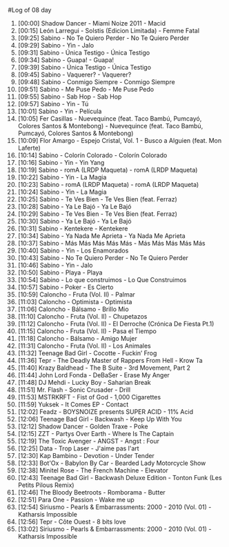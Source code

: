 #Log of 08 day

1. [00:00] Shadow Dancer - Miami Noize 2011 - Macid
1. [00:15] León Larregui - Solstis (Edicion Limitada) - Femme Fatal
1. [09:25] Sabino - No Te Quiero Perder - No Te Quiero Perder
1. [09:29] Sabino - Yin - Jalo
1. [09:31] Sabino - Única Testigo - Única Testigo
1. [09:34] Sabino - Guapa! - Guapa!
1. [09:39] Sabino - Única Testigo - Única Testigo
1. [09:45] Sabino - Vaquerer? - Vaquerer?
1. [09:48] Sabino - Conmigo Siempre - Conmigo Siempre
1. [09:51] Sabino - Me Puse Pedo - Me Puse Pedo
1. [09:55] Sabino - Sab Hop - Sab Hop
1. [09:57] Sabino - Yin - Tú
1. [10:01] Sabino - Yin - Película
1. [10:05] Fer Casillas - Nuevequince (feat. Taco Bambú, Pumcayó, Colores Santos & Montebong) - Nuevequince (feat. Taco Bambú, Pumcayó, Colores Santos & Montebong)
1. [10:09] Flor Amargo - Espejo Cristal, Vol. 1 - Busco a Alguien (feat. Mon Laferte)
1. [10:14] Sabino - Colorín Colorado - Colorín Colorado
1. [10:16] Sabino - Yin - Yin Yang
1. [10:19] Sabino - romA (LRDP Maqueta) - romA (LRDP Maqueta)
1. [10:22] Sabino - Yin - La Magia
1. [10:23] Sabino - romA (LRDP Maqueta) - romA (LRDP Maqueta)
1. [10:24] Sabino - Yin - La Magia
1. [10:25] Sabino - Te Ves Bien - Te Ves Bien (feat. Ferraz)
1. [10:28] Sabino - Ya Le Bajó - Ya Le Bajó
1. [10:29] Sabino - Te Ves Bien - Te Ves Bien (feat. Ferraz)
1. [10:30] Sabino - Ya Le Bajó - Ya Le Bajó
1. [10:31] Sabino - Kentekere - Kentekere
1. [10:34] Sabino - Ya Nada Me Aprieta - Ya Nada Me Aprieta
1. [10:37] Sabino - Más Más Más Más Más - Más Más Más Más Más
1. [10:40] Sabino - Yin - Los Enamorados
1. [10:43] Sabino - No Te Quiero Perder - No Te Quiero Perder
1. [10:46] Sabino - Yin - Jalo
1. [10:50] Sabino - Playa - Playa
1. [10:54] Sabino - Lo que construimos - Lo Que Construimos
1. [10:57] Sabino - Poker - Es Cierto
1. [10:59] Caloncho - Fruta (Vol. II) - Palmar
1. [11:03] Caloncho - Optimista - Optimista
1. [11:06] Caloncho - Bálsamo - Brillo Mio
1. [11:10] Caloncho - Fruta (Vol. II) - Chupetazos
1. [11:12] Caloncho - Fruta (Vol. II) - El Derroche (Crónica De Fiesta Pt.1)
1. [11:15] Caloncho - Fruta (Vol. II) - Pasa el Tiempo
1. [11:18] Caloncho - Bálsamo - Amigo Mujer
1. [11:31] Caloncho - Fruta (Vol. II) - Los Animales
1. [11:32] Teenage Bad Girl - Cocotte - Fuckin’ Frog
1. [11:36] Tepr - The Deadly Master of Rappers From Hell - Krow Ta
1. [11:40] Krazy Baldhead - The B Suite - 3rd Movement, Part 2
1. [11:44] John Lord Fonda - DeBaSer - Erase My Anger
1. [11:48] DJ Mehdi - Lucky Boy - Saharian Break
1. [11:51] Mr. Flash - Sonic Crusader - Drill
1. [11:53] MSTRKRFT - Fist of God - 1,000 Cigarettes
1. [11:59] Yuksek - It Comes EP - Contact
1. [12:02] Feadz - BOYSNOIZE presents SUPER ACID - 11% Acid
1. [12:06] Teenage Bad Girl - Backwash - Keep Up With You
1. [12:12] Shadow Dancer - Golden Traxe - Poke
1. [12:15] ZZT - Partys Over Earth - Where Is The Captain
1. [12:19] The Toxic Avenger - ANGST - Angst : Four
1. [12:25] Data - Trop Laser - J'aime pas l'art
1. [12:30] Kap Bambino - Devotion - Under Tender
1. [12:33] Bot'Ox - Babylon By Car - Bearded Lady Motorcycle Show
1. [12:38] Minitel Rose - The French Machine - Elevator
1. [12:43] Teenage Bad Girl - Backwash Deluxe Edition - Tonton Funk (Les Petits Pilous Remix)
1. [12:46] The Bloody Beetroots - Romborama - Butter
1. [12:51] Para One - Passion - Wake me up
1. [12:54] Siriusmo - Pearls & Embarrassments: 2000 - 2010 (Vol. 01) - Katharsis Impossible
1. [12:56] Tepr - Côte Ouest - 8 bits love
1. [13:02] Siriusmo - Pearls & Embarrassments: 2000 - 2010 (Vol. 01) - Katharsis Impossible
